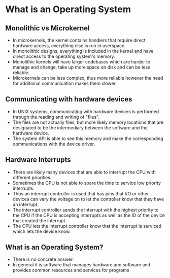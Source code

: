 # What is an Operating System

## Monolithic vs Microkernel
* In microkernels, the kernel contains handlers that require direct hardware access, everything else is run in userspace. 
* In monolithic designs, everything is included in the kernel and have direct access to the operating system's memory.
* Monolithic kernels will have larger codebases which are harder to manage and change, take up more space on disk and can be less reliable. 
* Microkernels can be less complex, thus more reliable however the need for additional communication makes them slower.

## Communicating with hardware devices
* In UNIX systems, communicating with hardware devices is performed through the reading and writing of "files". 
* The files are not actually files, but more likely memory locations that are designated to be the intermediary between the software and the hardware device.
* The system API is able to see this memory and make the corresponding communications with the device driver.

## Hardware Interrupts
* There are likely many devices that are able to interrupt the CPU with different priorities. 
* Sometimes the CPU is not able to spare the time to service low priority interrupts. 
* Thus an interrupt controller is used that has pins that I/O or other devices can vary the voltage on to let the controller know that they have an interrupt. 
* The interrupt controller sends the interrupt with the highest priority to the CPU if the CPU is accepting interrupts as well as the ID of the device that created the interrupt. 
* The CPU lets the interrupt controller know that the interrupt is serviced which lets the device know. 

## What is an Operating System?
* There is no concrete answer. 
* In general it is software that manages hardware and software and provides common resources and services for programs 